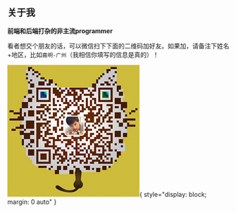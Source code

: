 ## 关于我

**前端和后端打杂的非主流programmer**

看者想交个朋友的话，可以微信扫下下面的二维码加好友。如果加，请备注下姓名+地区，比如`嘉明-广州`（我相信你填写的信息是真的）！

![wechat](./imgs/wechat.png){ style="display: block; margin: 0 auto" }




